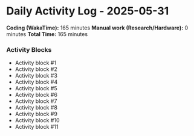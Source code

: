 # Daily Activity Log - 2025-05-31

**Coding (WakaTime):** 165 minutes
**Manual work (Research/Hardware):** 0 minutes
**Total Time:** 165 minutes

### Activity Blocks
- Activity block #1
- Activity block #2
- Activity block #3
- Activity block #4
- Activity block #5
- Activity block #6
- Activity block #7
- Activity block #8
- Activity block #9
- Activity block #10
- Activity block #11
